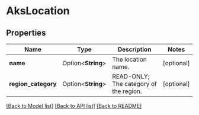 # AksLocation

## Properties

Name | Type | Description | Notes
------------ | ------------- | ------------- | -------------
**name** | Option<**String**> | The location name. | [optional]
**region_category** | Option<**String**> | READ-ONLY; The category of the region. | [optional]

[[Back to Model list]](../README.md#documentation-for-models) [[Back to API list]](../README.md#documentation-for-api-endpoints) [[Back to README]](../README.md)


